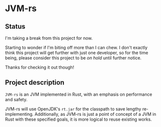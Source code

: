 # JVM-rs

## Status

I'm taking a break from this project for now.

Starting to wonder if I'm biting off more than I can chew. I don't exactly think
this project will get further with just one developer, so for the time being,
please consider this project to be _on hold_ until further notice.

Thanks for checking it out though!

## Project description

`JVM-rs` is an JVM implemented in Rust, with an emphasis on
performance and safety.

JVM-rs will use OpenJDK's `rt.jar` for the classpath to save lengthy
re-implementing. Additionally, as JVM-rs is just a point of concept of
a JVM in Rust with these specified goals, it is more logical to reuse
existing works.
